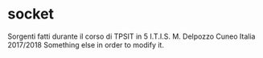 # socket
Sorgenti fatti durante il corso di TPSIT in 5 I.T.I.S. M. Delpozzo Cuneo Italia 2017/2018
Something else in order to modify it.
